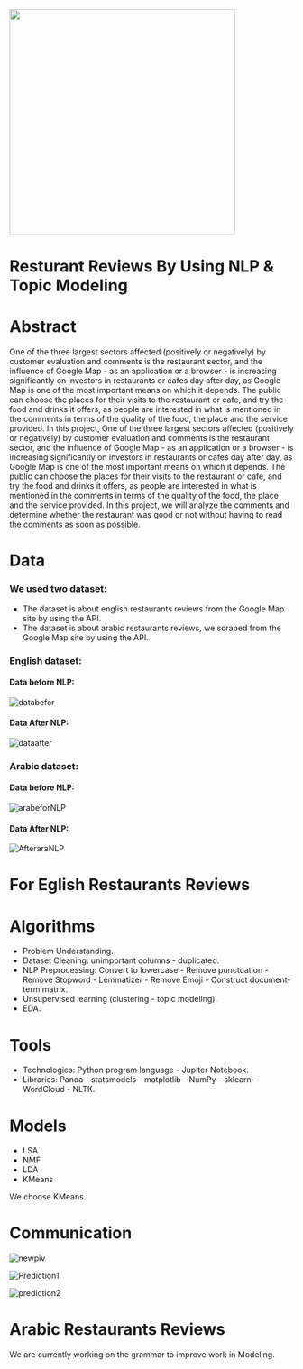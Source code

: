 <img src="https://user-images.githubusercontent.com/93095814/147701834-7f10776a-85b5-46ef-b0f5-a29fb659bf8d.png" width="400" heigh="400" /> 

# Resturant Reviews By Using NLP & Topic Modeling


# Abstract

One of the three largest sectors affected (positively or negatively) by customer evaluation and comments is the restaurant sector, and the influence of Google Map - as an application or a browser - is increasing significantly on investors in restaurants or cafes day after day, as Google Map is one of the most important means on which it depends. The public can choose the places for their visits to the restaurant or cafe, and try the food and drinks it offers, as people are interested in what is mentioned in the comments in terms of the quality of the food, the place and the service provided. In this project, One of the three largest sectors affected (positively or negatively) by customer evaluation and comments is the restaurant sector, and the influence of Google Map - as an application or a browser - is increasing significantly on investors in restaurants or cafes day after day, as Google Map is one of the most important means on which it depends. The public can choose the places for their visits to the restaurant or cafe, and try the food and drinks it offers, as people are interested in what is mentioned in the comments in terms of the quality of the food, the place and the service provided. In this project, we will analyze the comments and determine whether the restaurant was good or not without having to read the comments as soon as possible.

# Data 
### We used two dataset:
* The dataset is about english restaurants reviews from the Google Map site by using the API.
* The dataset is about arabic restaurants reviews, we scraped from the Google Map site by using the API.</p>

### English dataset:
#### Data before NLP:


![databefor](https://user-images.githubusercontent.com/93095814/148648972-a9626fe8-6414-460f-a251-14604cc4f906.png)

#### Data After NLP:


![dataafter](https://user-images.githubusercontent.com/93095814/148648986-ed294893-e720-4c02-9cda-6f23baa21402.png)



### Arabic dataset:
#### Data before NLP:

![arabeforNLP](https://user-images.githubusercontent.com/93095814/147701449-d0a124fc-e103-4774-a3d2-96328ecf6718.png)


#### Data After NLP:



![AfteraraNLP](https://user-images.githubusercontent.com/93095814/147701484-5e6dd840-8b78-43c6-9bc2-b9cb7ad4c7a7.png)

# For Eglish Restaurants Reviews 
# Algorithms
* Problem Understanding.
* Dataset Cleaning: unimportant columns - duplicated.
* NLP Preprocessing: Convert to lowercase - Remove punctuation - Remove Stopword - Lemmatizer - Remove Emoji - Construct document-term matrix.
* Unsupervised learning (clustering - topic modeling).
* EDA.

# Tools
* Technologies: Python program language - Jupiter Notebook.
* Libraries: Panda - statsmodels - matplotlib - NumPy - sklearn - WordCloud - NLTK.

# Models
* LSA
* NMF
* LDA
* KMeans

We choose KMeans.

# Communication

![newpiv](https://user-images.githubusercontent.com/93095814/148649024-028aeb28-4eac-46ae-9497-b7f23c415807.png)


![Prediction1](https://user-images.githubusercontent.com/93095814/147819241-4d77ed9b-3ed3-45e9-933e-a5eb070a3f1a.png)

![prediction2](https://user-images.githubusercontent.com/93095814/147819252-310447e1-95fd-4a37-98a1-dec7143f5100.png)


# Arabic Restaurants Reviews
We are currently working on the grammar to improve work in Modeling.
